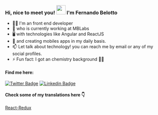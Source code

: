 ### Hi, nice to meet you! <img src="https://media.giphy.com/media/hvRJCLFzcasrR4ia7z/giphy.gif" width="30px"> I'm Fernando Belotto


- 👨‍💻 I'm an front end developer
- 🚀 who is currently working at MBLabs 
- 🖥 with technologies like Angular and ReactJS
- 📱 and creating mobiles apps in my daily basis.
- 📫 Let talk about technology! you can reach me by email or any of my social profiles.
- ⚡ Fun fact: I got an chemistry background 👨‍🔬

#### Find me here:
[![Twitter Badge](https://img.shields.io/badge/-Twitter-1ca0f1?style=flat-square&labelColor=1ca0f1&logo=twitter&logoColor=white&link=https://twitter.com/fernandobeloto)](https://twitter.com/fernandobeloto)
[![Linkedin Badge](https://img.shields.io/badge/-LinkedIn-blue?style=flat-square&logo=Linkedin&logoColor=white&link=https://www.linkedin.com/in/fernando-gabriel-bosco)](https://www.linkedin.com/in/fernando-gabriel-bosco)

#### Check some of my translations here 👇

[React-Redux](https://fernandobelotto.github.io/react-redux)
